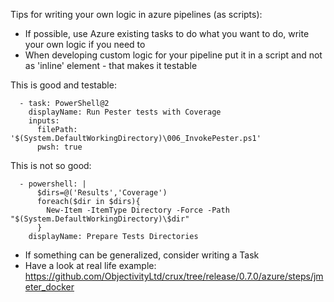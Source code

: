 Tips for writing your own logic in azure pipelines (as scripts):

* If possible, use Azure existing tasks to do what you want to do, write your own logic if you need to
* When developing custom logic for your pipeline put it in a script and not as 'inline' element - that makes it testable

This is good and testable:

      - task: PowerShell@2
        displayName: Run Pester tests with Coverage
        inputs:
          filePath: '$(System.DefaultWorkingDirectory)\006_InvokePester.ps1'
          pwsh: true

This is not so good:

      - powershell: |
          $dirs=@('Results','Coverage')
          foreach($dir in $dirs){
            New-Item -ItemType Directory -Force -Path "$(System.DefaultWorkingDirectory)\$dir"
          }
        displayName: Prepare Tests Directories

* If something can be generalized, consider writing a Task 
* Have a look at real life example: https://github.com/ObjectivityLtd/crux/tree/release/0.7.0/azure/steps/jmeter_docker
